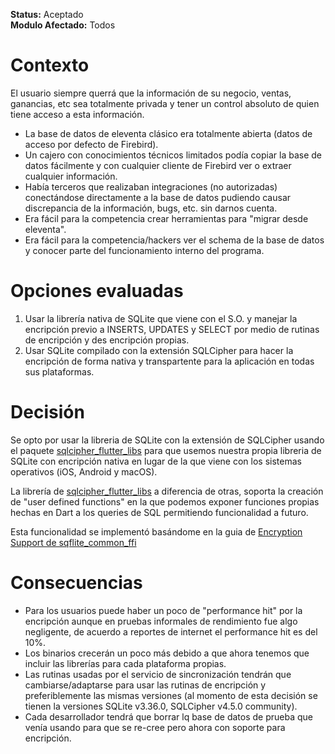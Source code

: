 **Status:** Aceptado
<br>
**Modulo Afectado:** Todos

# Contexto

El usuario siempre querrá que la información de su negocio, ventas, ganancias, etc sea totalmente privada y tener un control absoluto de quien tiene acceso a esta información.

- La base de datos de eleventa clásico era totalmente abierta (datos de acceso por defecto de Firebird).
- Un cajero con conocimientos técnicos limitados podía copiar la base de datos fácilmente y con cualquier cliente de Firebird ver o extraer cualquier información.
- Había terceros que realizaban integraciones (no autorizadas) conectándose directamente a la base de datos pudiendo causar discrepancia de la información, bugs, etc. sin darnos cuenta.
- Era fácil para la competencia crear herramientas para "migrar desde eleventa".
- Era fácil para la competencia/hackers ver el schema de la base de datos y conocer parte del funcionamiento interno del programa.

# Opciones evaluadas

1. Usar la librería nativa de SQLite que viene con el S.O. y manejar la encripción previo a INSERTS, UPDATES y SELECT por medio de rutinas de encripción y des encripción propias.
2. Usar SQLite compilado con la extensión SQLCipher para hacer la encripción de forma nativa y transpartente para la aplicación en todas sus plataformas.

# Decisión

Se opto por usar la libreria de SQLite con la extensión de SQLCipher usando el paquete [sqlcipher_flutter_libs](https://pub.dev/packages/sqlcipher_flutter_libs) para que usemos nuestra propia libreria de SQLite con encripción nativa en lugar de la que viene con los sistemas operativos (iOS, Android y macOS).

La librería de [sqlcipher_flutter_libs](https://pub.dev/packages/sqlcipher_flutter_libs) a diferencia de otras, soporta la creación de "user defined functions" en la que podemos exponer funciones propias hechas en Dart a los queries de SQL permitiendo funcionalidad a futuro.

Esta funcionalidad se implementó basándome en la guia de [Encryption Support de sqflite_common_ffi](https://github.com/tekartik/sqflite/blob/master/sqflite_common_ffi/doc/encryption_support.md)

# Consecuencias

- Para los usuarios puede haber un poco de "performance hit" por la encripción aunque en pruebas informales de rendimiento fue algo negligente, de acuerdo a reportes de internet el performance hit es del 10%.
- Los binarios crecerán un poco más debido a que ahora tenemos que incluir las librerías para cada plataforma propias.
- Las rutinas usadas por el servicio de sincronización tendrán que cambiarse/adaptarse para usar las rutinas de encripción y preferiblemente las mismas versiones (al momento de esta decisión se tienen la versiones SQLite v3.36.0, SQLCipher v4.5.0 community).
- Cada desarrollador tendrá que borrar lq base de datos de prueba que venía usando para que se re-cree pero ahora con soporte para encripción.
